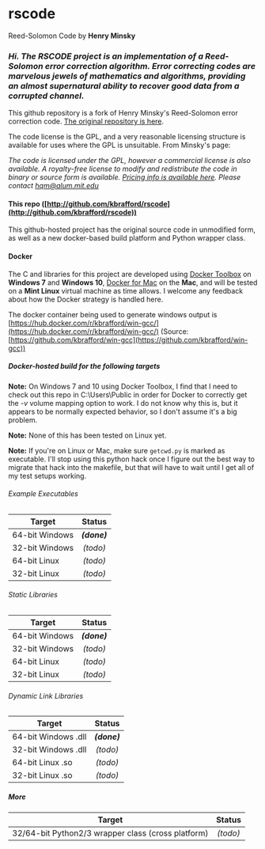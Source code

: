 # rscode
Reed-Solomon Code by **Henry Minsky**


### *Hi. The RSCODE project is an implementation of a Reed-Solomon error correction algorithm. Error correcting codes are marvelous jewels of mathematics and algorithms, providing an almost supernatural ability to recover good data from a corrupted channel.*

This github repository is a fork of Henry Minsky's Reed-Solomon error correction code.  [The original repository is here](http://rscode.sourceforge.net/).

The code license is the GPL, and a very reasonable licensing structure is available for uses where the GPL is unsuitable. From Minsky's page:

   *The code is licensed under the GPL, however a commercial license is also available. A royalty-free license to modify and redistribute the
   code in binary or source form is available. [Pricing info is available here](http://beartronics.com/rscode.html). Please contact
   [hqm@alum.mit.edu](hqm@alum.mit.edu)*


#### This repo ([http://github.com/kbrafford/rscode](http://github.com/kbrafford/rscode))
This github-hosted project has the original source code in unmodified form, as well as a new docker-based build platform and Python wrapper class.


#### Docker
The C and libraries for this project are developed using [Docker Toolbox](https://docs.docker.com/toolbox/toolbox_install_windows/) on **Windows 7** and **Windows 10**, [Docker for Mac](https://docs.docker.com/docker-for-mac/install/) on the **Mac**, and will be tested on a **Mint Linux** virtual machine as time allows. I welcome any feedback about how the Docker strategy is handled here.

The docker container being used to generate windows output is [https://hub.docker.com/r/kbrafford/win-gcc/](https://hub.docker.com/r/kbrafford/win-gcc/) (Source: [https://github.com/kbrafford/win-gcc](https://github.com/kbrafford/win-gcc))


##### Docker-hosted build for the following targets

**Note:** On Windows 7 and 10 using Docker Toolbox, I find that I need to check out this repo in C:\Users\Public in order for Docker to correctly get the *-v* volume mapping option to work. I do not know why this is, but it appears to be normally expected behavior, so I don't assume it's a big problem.

**Note:** None of this has been tested on Linux yet.

**Note:** If you're on Linux or Mac, make sure `getcwd.py` is marked as executable.  I'll stop using this python hack once I figure out the best way to migrate that hack into the makefile, but that will have to wait until I get all of my test setups working.

###### Example Executables
| Target         | Status        |
| -------------- |:-------------:|
| 64-bit Windows | ***(done)***  |
| 32-bit Windows |   *(todo)*    |
| 64-bit Linux   |   *(todo)*    |
| 32-bit Linux   |   *(todo)*    |


###### Static Libraries
| Target         | Status        |
| -------------- |:-------------:|
| 64-bit Windows | ***(done)***  |
| 32-bit Windows |   *(todo)*    |
| 64-bit Linux   |   *(todo)*    |
| 32-bit Linux   |   *(todo)*    |


###### Dynamic Link Libraries
| Target         | Status        |
| -------------- |:-------------:|
| 64-bit Windows .dll | ***(done)***  |
| 32-bit Windows .dll |   *(todo)*    |
| 64-bit Linux .so    |   *(todo)*    |
| 32-bit Linux .so    |   *(todo)*    |

   
##### More 
| Target         | Status        |
| -------------- |:-------------:|
| 32/64-bit Python2/3 wrapper class (cross platform) |   *(todo)*    |
